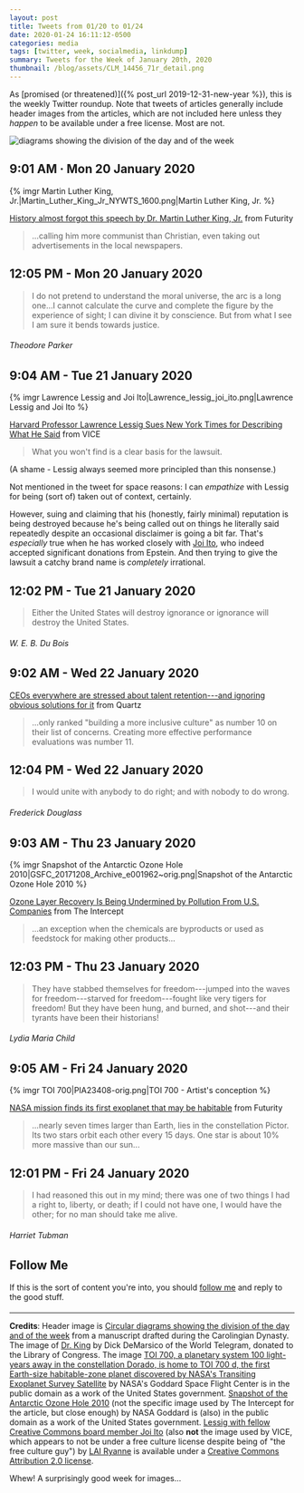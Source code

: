 ```yaml
---
layout: post
title: Tweets from 01/20 to 01/24
date: 2020-01-24 16:11:12-0500
categories: media
tags: [twitter, week, socialmedia, linkdump]
summary: Tweets for the Week of January 20th, 2020
thumbnail: /blog/assets/CLM_14456_71r_detail.png
---
```


As [promised (or threatened)]({% post_url 2019-12-31-new-year %}), this is the weekly Twitter roundup.  Note that tweets of articles generally include header images from the articles, which are not included here unless they *happen* to be available under a free license.  Most are not.

![diagrams showing the division of the day and of the week](/blog/assets/CLM_14456_71r_detail.png "diagrams showing the division of the day and of the week")

## 9:01 AM · Mon 20 January 2020

{% imgr Martin Luther King, Jr.|Martin_Luther_King_Jr_NYWTS_1600.png|Martin Luther King, Jr. %}

[<i class="fab fa-twitter-square"></i>](https://twitter.com/jcolag/status/1219258527773941760) [History almost forgot this speech by Dr. Martin Luther King, Jr.](https://www.futurity.org/martin-luther-king-1966-raleigh-speech-2258392-2/) from Futurity

 > ...calling him more communist than Christian, even taking out advertisements in the local newspapers.

## 12:05 PM - Mon 20 January 2020

[<i class="fab fa-twitter"></i>](https://twitter.com/jcolag/status/1219304832554561538)

 > I do not pretend to understand the moral universe, the arc is a long one...I cannot calculate the curve and complete the figure by the experience of sight; I can divine it by conscience. But from what I see I am sure it bends towards justice.

###### Theodore Parker

## 9:04 AM - Tue 21 January 2020

{% imgr Lawrence Lessig and Joi Ito|Lawrence_lessig_joi_ito.png|Lawrence Lessig and Joi Ito %}

[<i class="fab fa-twitter-square"></i>](https://twitter.com/jcolag/status/1219621670245171205) [Harvard Professor Lawrence Lessig Sues New York Times for Describing What He Said](https://www.vice.com/en_us/article/5dmbx5/harvard-professor-lawrence-lessig-sues-new-york-times-for-describing-what-he-said) from VICE

 > What you won't find is a clear basis for the lawsuit.

(A shame - Lessig always seemed more principled than this nonsense.)

Not mentioned in the tweet for space reasons:  I can *empathize* with Lessig for being (sort of) taken out of context, certainly.

However, suing and claiming that his (honestly, fairly minimal) reputation is being destroyed because he's being called out on things he literally said repeatedly despite an occasional disclaimer is going a bit far.  That's *especially* true when he has worked closely with [Joi Ito](https://en.wikipedia.org/wiki/Joi_Ito), who indeed accepted significant donations from Epstein.  And then trying to give the lawsuit a catchy brand name is *completely* irrational.

## 12:02 PM - Tue 21 January 2020

[<i class="fab fa-twitter"></i>](https://twitter.com/jcolag/status/1219666465428774912)

 > Either the United States will destroy ignorance or ignorance will destroy the United States.

###### W. E. B. Du Bois

## 9:02 AM - Wed 22 January 2020

[<i class="fab fa-twitter-square"></i>](https://twitter.com/jcolag/status/1219983554702000130) [CEOs everywhere are stressed about talent retention---and ignoring obvious solutions for it](https://qz.com/work/1782419/ceos-worried-about-talent-retention-are-overlooking-obvious-solutions/) from Quartz

 > ...only ranked "building a more inclusive culture" as number 10 on their list of concerns. Creating more effective performance evaluations was number 11.

## 12:04 PM - Wed 22 January 2020

[<i class="fab fa-twitter"></i>](https://twitter.com/jcolag/status/1220029356623454209)

 > I would unite with anybody to do right; and with nobody to do wrong.

###### Frederick Douglass

## 9:03 AM - Thu 23 January 2020

{% imgr Snapshot of the Antarctic Ozone Hole 2010|GSFC_20171208_Archive_e001962~orig.png|Snapshot of the Antarctic Ozone Hole 2010 %}

[<i class="fab fa-twitter-square"></i>](https://twitter.com/jcolag/status/1220346194154721281) [Ozone Layer Recovery Is Being Undermined by Pollution From U.S. Companies](https://theintercept.com/2020/01/18/ozone-layer-epa-united-states-pollution/) from The Intercept

 > ...an exception when the chemicals are byproducts or used as feedstock for making other products...

## 12:03 PM - Thu 23 January 2020

[<i class="fab fa-twitter"></i>](https://twitter.com/jcolag/status/1220391492730015745)

 > They have stabbed themselves for freedom---jumped into the waves for freedom---starved for freedom---fought like very tigers for freedom! But they have been hung, and burned, and shot---and their tyrants have been their historians!

###### Lydia Maria Child

## 9:05 AM - Fri 24 January 2020

{% imgr TOI 700|PIA23408-orig.png|TOI 700 - Artist's conception %}

[<i class="fab fa-twitter-square"></i>](https://twitter.com/jcolag/status/1220709085927968770) [NASA mission finds its first exoplanet that may be habitable](https://www.futurity.org/habitable-exoplanet-tess-satellite-mission-2254642/) from Futurity

 > ...nearly seven times larger than Earth, lies in the constellation Pictor. Its two stars orbit each other every 15 days. One star is about 10% more massive than our sun...

## 12:01 PM - Fri 24 January 2020

[<i class="fab fa-twitter"></i>](https://twitter.com/jcolag/status/1220753377614843904)

 > I had reasoned this out in my mind; there was one of two things I had a right to, liberty, or death; if I could not have one, I would have the other; for no man should take me alive.

###### Harriet Tubman

## Follow Me

If this is the sort of content you're into, you should [follow me](https://twitter.com/jcolag) and reply to the good stuff.

#### <i class="fab fa-twitter"></i>

* * *

**Credits**:  Header image is [Circular diagrams showing the division of the day and of the week](https://en.wikipedia.org/wiki/Week#/media/File:CLM_14456_71r_detail.jpg) from a manuscript drafted during the Carolingian Dynasty.  The image of [Dr. King](https://commons.wikimedia.org/wiki/File:Martin_Luther_King_Jr_NYWTS.jpg) by Dick DeMarsico of the World Telegram, donated to the Library of Congress.  The image [TOI 700, a planetary system 100 light-years away in the constellation Dorado, is home to TOI 700 d, the first Earth-size habitable-zone planet discovered by NASA's Transiting Exoplanet Survey Satellite](https://images.nasa.gov/details-PIA23408) by NASA's Goddard Space Flight Center is in the public domain as a work of the United States government.  [Snapshot of the Antarctic Ozone Hole 2010](https://images.nasa.gov/details-GSFC_20171208_Archive_e001962) (not the specific image used by The Intercept for the article, but close enough) by NASA Goddard is (also) in the public domain as a work of the United States government.  [Lessig with fellow Creative Commons board member Joi Ito](https://commons.wikimedia.org/wiki/File:Lawrence_lessig,_joi_ito.jpg) (also **not** the image used by VICE, which appears to not be under a free culture license despite being of "the free culture guy") by [LAI Ryanne](https://www.flickr.com/people/96941606@N00) is available under a [Creative Commons Attribution 2.0 license](https://creativecommons.org/licenses/by/2.0/).

Whew!  A surprisingly good week for images...
